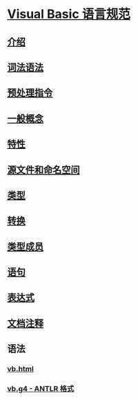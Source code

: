 # [Visual Basic 语言规范](index.md)
## [介绍](../../../../_vblang/spec/introduction.md)
## [词法语法](../../../../_vblang/spec/lexical-grammar.md)
## [预处理指令](../../../../_vblang/spec/preprocessing-directives.md)
## [一般概念](../../../../_vblang/spec/general-concepts.md)
## [特性](../../../../_vblang/spec/attributes.md)
## [源文件和命名空间](../../../../_vblang/spec/source-files-and-namespaces.md)
## [类型](../../../../_vblang/spec/types.md)
## [转换](../../../../_vblang/spec/conversions.md)
## [类型成员](../../../../_vblang/spec/type-members.md)
## [语句](../../../../_vblang/spec/statements.md)
## [表达式](../../../../_vblang/spec/expressions.md)
## [文档注释](../../../../_vblang/spec/documentation-comments.md)
## 语法
### [vb.html](http://ljw1004.github.io/vbspec/vb.html)
### [vb.g4 - ANTLR 格式](http://ljw1004.github.io/vbspec/vb.g4?raw=true)
